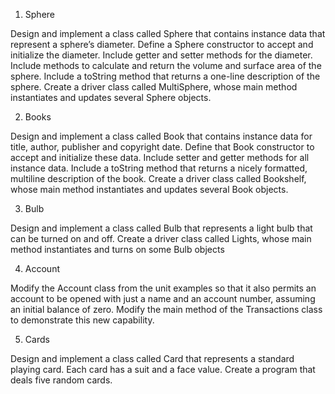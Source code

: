 1) Sphere 

Design and implement a class called Sphere that contains instance data that represent a sphere’s diameter. 
Define a Sphere constructor to accept and initialize the diameter. 
Include getter and setter methods for the diameter.
Include methods to calculate and return the volume and surface area of the sphere.
Include a toString method that returns a one-line description of the sphere.
Create a driver class called MultiSphere, whose main method instantiates and updates several Sphere objects.

2) Books 

Design and implement a class called Book that contains instance data for title, author, publisher and copyright date.
Define that Book constructor to accept and initialize these data.
Include setter and getter methods for all instance data.
Include a toString method that returns a nicely formatted, multiline description of the book.
Create a driver class called Bookshelf, whose main method instantiates and updates several Book objects.

3) Bulb 

Design and implement a class called Bulb that represents a light bulb that can be turned on and off.
Create a driver class called Lights, whose main method instantiates and turns on some Bulb objects

4) Account

Modify the Account class from the unit examples so that it also permits an account to be opened with just a name and an account number, assuming an initial balance of zero. Modify the main method of the Transactions class to demonstrate this new capability.

5) Cards

Design and implement a class called Card that represents a standard playing card. Each card has a suit and a face value. Create a program that deals five random cards.

